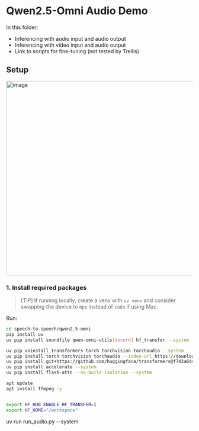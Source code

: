 # Qwen2.5-Omni Audio Demo

In this folder:
- Inferencing with audio input and audio output
- Inferencing with video input and audio output
- Link to scripts for fine-tuning (not tested by Trellis)

## Setup

<img width="712" height="526" alt="image" src="https://github.com/user-attachments/assets/a6efcb28-43a0-4ad0-b906-8efa59fcb73d" />


### 1. Install required packages

> [TIP] If running locally, create a venv with `uv venv` and consider swapping the device to `mps` instead of `cuda` if using Mac.

Run:
```bash
cd speech-to-speech/qwen2.5-omni
pip install uv
uv pip install soundfile qwen-omni-utils[decord] hf_transfer --system

uv pip uninstall transformers torch torchvision torchaudio --system
uv pip install torch torchvision torchaudio --index-url https://download.pytorch.org/whl/cu121 --system
uv pip install git+https://github.com/huggingface/transformers@f742a644ca32e65758c3adb36225aef1731bd2a8 --system
uv pip install accelerate --system
uv pip install flash-attn --no-build-isolation --system

apt update
apt install ffmpeg -y


export HF_HUB_ENABLE_HF_TRANSFER=1
export HF_HOME="/workspace"
```

uv run run_audio.py --system

